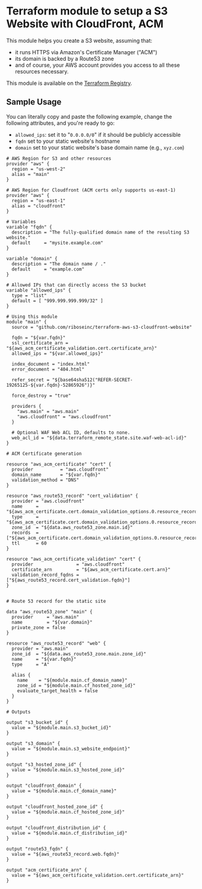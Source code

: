 # Terraform module to setup a S3 Website with CloudFront, ACM

This module helps you create a S3 website, assuming that:

* it runs HTTPS via Amazon's Certificate Manager ("ACM")
* its domain is backed by a Route53 zone
* and of course, your AWS account provides you access to all these resources necessary.

This module is available on the [Terraform Registry](https://registry.terraform.io/modules/riboseinc/s3-cloudfront-website/aws/).

## Sample Usage

You can literally copy and paste the following example, change the following attributes, and you're ready to go:

* `allowed_ips`: set it to "`0.0.0.0/0`" if it should be publicly accessible
* `fqdn` set to your static website's hostname
* `domain` set to your static website's base domain name (e.g., `xyz.com`)


```hcl
# AWS Region for S3 and other resources
provider "aws" {
  region = "us-west-2"
  alias = "main"
}

# AWS Region for Cloudfront (ACM certs only supports us-east-1)
provider "aws" {
  region = "us-east-1"
  alias = "cloudfront"
}

# Variables
variable "fqdn" {
  description = "The fully-qualified domain name of the resulting S3 website."
  default     = "mysite.example.com"
}

variable "domain" {
  description = "The domain name / ."
  default     = "example.com"
}

# Allowed IPs that can directly access the S3 bucket
variable "allowed_ips" {
  type = "list"
  default = [ "999.999.999.999/32" ]
}

# Using this module
module "main" {
  source = "github.com/riboseinc/terraform-aws-s3-cloudfront-website"

  fqdn = "${var.fqdn}"
  ssl_certificate_arn = "${aws_acm_certificate_validation.cert.certificate_arn}"
  allowed_ips = "${var.allowed_ips}"

  index_document = "index.html"
  error_document = "404.html"

  refer_secret = "${base64sha512("REFER-SECRET-19265125-${var.fqdn}-52865926")}"

  force_destroy = "true"

  providers {
    "aws.main" = "aws.main"
    "aws.cloudfront" = "aws.cloudfront"
  }

  # Optional WAF Web ACL ID, defaults to none.
  web_acl_id = "${data.terraform_remote_state.site.waf-web-acl-id}"
}

# ACM Certificate generation

resource "aws_acm_certificate" "cert" {
  provider          = "aws.cloudfront"
  domain_name       = "${var.fqdn}"
  validation_method = "DNS"
}

resource "aws_route53_record" "cert_validation" {
  provider = "aws.cloudfront"
  name     = "${aws_acm_certificate.cert.domain_validation_options.0.resource_record_name}"
  type     = "${aws_acm_certificate.cert.domain_validation_options.0.resource_record_type}"
  zone_id  = "${data.aws_route53_zone.main.id}"
  records  = ["${aws_acm_certificate.cert.domain_validation_options.0.resource_record_value}"]
  ttl      = 60
}

resource "aws_acm_certificate_validation" "cert" {
  provider                = "aws.cloudfront"
  certificate_arn         = "${aws_acm_certificate.cert.arn}"
  validation_record_fqdns = ["${aws_route53_record.cert_validation.fqdn}"]
}


# Route 53 record for the static site

data "aws_route53_zone" "main" {
  provider     = "aws.main"
  name         = "${var.domain}"
  private_zone = false
}

resource "aws_route53_record" "web" {
  provider = "aws.main"
  zone_id  = "${data.aws_route53_zone.main.zone_id}"
  name     = "${var.fqdn}"
  type     = "A"

  alias {
    name    = "${module.main.cf_domain_name}"
    zone_id = "${module.main.cf_hosted_zone_id}"
    evaluate_target_health = false
  }
}

# Outputs

output "s3_bucket_id" {
  value = "${module.main.s3_bucket_id}"
}

output "s3_domain" {
  value = "${module.main.s3_website_endpoint}"
}

output "s3_hosted_zone_id" {
  value = "${module.main.s3_hosted_zone_id}"
}

output "cloudfront_domain" {
  value = "${module.main.cf_domain_name}"
}

output "cloudfront_hosted_zone_id" {
  value = "${module.main.cf_hosted_zone_id}"
}

output "cloudfront_distribution_id" {
  value = "${module.main.cf_distribution_id}"
}

output "route53_fqdn" {
  value = "${aws_route53_record.web.fqdn}"
}

output "acm_certificate_arn" {
  value = "${aws_acm_certificate_validation.cert.certificate_arn}"
}
```
